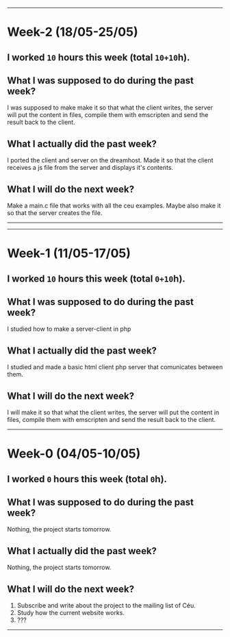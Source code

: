 <head>
    <meta http-equiv="Content-Type" content="text/html; charset=UTF-8"/>
</head>

<!--
PLEASE REMOVE ALL COMMENTS AFTER READING THEM
-->

<!--
Instructions for the weekly report:
- add a new week to the top every Tuesday night or Wednesday morning
  - the week refers to the past, i.e., from the previous Wednesday morning
    to the Tuesday night that follows
- provide the following information:
  - number of hours spent in the project
  - three small paragraphs (topics + small sentences):
     - what I was supposed to do
     - what I actually did
     - what I will do
-->

-------------------------------------------------------------------------------

# Week-2 (18/05-25/05)

## I worked `10` hours this week (total `10+10`h).

## What I was supposed to do during the past week?

I was supposed to make make it so that what the client writes, the server will put the content in files, compile them with emscripten and send the result back to the client.

## What I actually did the past week?

I ported the client and server on the dreamhost. Made it so that the client receives a js file from the server and displays it's contents.

## What I will do the next week?

Make a main.c file that works with all the ceu examples. Maybe also make it so that the server creates the file.

-------------------------------------------------------------------------------



-------------------------------------------------------------------------------

# Week-1 (11/05-17/05)

## I worked `10` hours this week (total `0+10`h).

## What I was supposed to do during the past week?

I studied how to make a server-client in php

## What I actually did the past week?

I studied and made a basic html client php server that comunicates between them.

## What I will do the next week?

I will make it so that what the client writes, the server will put the content in files, compile them with emscripten and send the result back to the client.

-------------------------------------------------------------------------------

# Week-0 (04/05-10/05)

## I worked `0` hours this week (total `0`h).

## What I was supposed to do during the past week?

Nothing, the project starts tomorrow.

## What I actually did the past week?

Nothing, the project starts tomorrow.

## What I will do the next week?

<!--
// fill with community-bonding related activities
// and whatever you feel like doing...
// below are examples, modify at will
-->

1. Subscribe and write about the project to the mailing list of Céu.
2. Study how the current website works.
3. ???

-------------------------------------------------------------------------------

